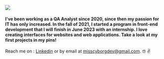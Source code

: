             
           

<img align="center" src="https://user-images.githubusercontent.com/49700156/195731664-f4208d84-1d44-42f9-b0a8-a9b341be7611.png" />
 
 
 

#### I've been working as a QA Analyst since 2020, since then my passion for IT has only increased. In the fall of 2021, I started a  program in front-end development that I will finish in June 2023 with an internship.  I love creating interfaces for websites and web applications. Take a look at my first projects in my pins! 

Reach me on : [Linkedin](https://www.linkedin.com/in/roxanne-perron-97170917b/) or by email at misscyborgdev@gmail.com. 
:nerd_face: :v:



